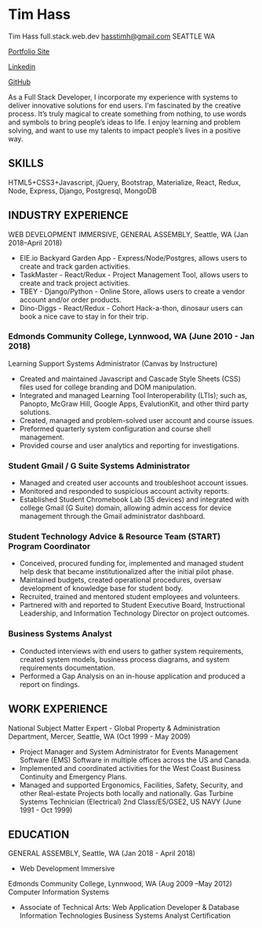 # Tim Hass

Tim Hass full.stack.web.dev
hasstimh@gmail.com​
SEATTLE WA

[Portfolio Site](https://www.hasstimh.com)​

[Linkedin](https://www.linkedin.com/in/tim-h-hass/)

[GitHub](https://github.com/Tim-Hass-GA)

As a Full Stack Developer, I incorporate my experience with systems to deliver innovative solutions for end users. I'm fascinated by the creative process. It’s truly magical to create something from nothing, to use words and symbols to bring people’s ideas to life. I enjoy learning and problem solving, and want to use my talents to impact people’s lives in a positive way.

## SKILLS
HTML5+CSS3+Javascript, jQuery, Bootstrap, Materialize,
React, Redux, Node, Express, Django, Postgresql, MongoDB

## ​INDUSTRY EXPERIENCE
WEB DEVELOPMENT IMMERSIVE​, GENERAL ASSEMBLY,​ ​Seattle, WA​ ​(Jan 2018–April 2018)
<!-- Project 1 - Pooper Scooper - HTML5 Canvas Game, where users clean up after their dog. -->
<!-- - Tic-Tac-Toe - HTML5/Javascript, Tic-Tac-Toe Game. -->
- EIE.io Backyard Garden App - Express/Node/Postgres, allows users to create and track garden activities.
- TaskMaster - React/Redux - Project Management Tool, allows users to create and track project activities.
- TBEY - Django/Python - Online Store, allows users to create a vendor account and/or order products.
- Dino-Diggs - React/Redux - Cohort Hack-a-thon, dinosaur users can book a nice cave to stay in for their trip.

### Edmonds Community College, Lynnwood, WA (​June 2010 - Jan 2018​)
Learning Support Systems Administrator​ (Canvas by Instructure)
- Created and maintained Javascript and Cascade Style Sheets (CSS) files used for college branding
and DOM manipulation.
- Integrated and managed Learning Tool Interoperability (LTIs); such as, Panopto, McGraw Hill,
Google Apps, EvalutionKit, and other third party solutions.
- Created, managed and problem-solved user account and course issues.
- Preformed quarterly system configuration and course shell management.
- Provided course and user analytics and reporting for investigations.

### Student Gmail / G Suite Systems Administrator
- Managed and created user accounts and troubleshoot account issues.
- Monitored and responded to suspicious account activity reports.
- Established Student Chromebook Lab (35 devices) and integrated with college Gmail (G Suite)
domain, allowing admin access for device management through the Gmail administrator dashboard.

### Student Technology Advice & Resource Team (START) Program Coordinator
- Conceived, procured funding for, implemented and managed student help desk that became institutionalized after the initial pilot phase.
- Maintained budgets, created operational procedures, oversaw development of knowledge base for student body.
- Recruited, trained and mentored student employees and volunteers.
- Partnered with and reported to Student Executive Board, Instructional Leadership, and Information Technology Director on project outcomes.

### Business Systems Analyst
- Conducted interviews with end users to gather system requirements, created system models, business process diagrams, and system requirements documentation.
- Performed a Gap Analysis on an in-house application and produced a report on findings.

## ​WORK EXPERIENCE
National Subject Matter Expert - Global Property & Administration Department​, Mercer, Seattle, WA (Oct 1999 - May 2009)
- Project Manager and System Administrator for Events Management Software (EMS) Software in multiple offices across the US and Canada.
- Implemented and coordinated activities for the West Coast Business Continuity and Emergency Plans.
- Managed and supported Ergonomics, Facilities, Safety, Security, and other Real-estate Projects both locally
and nationally.
Gas Turbine Systems Technician (Electrical) 2nd Class/E5/GSE2​, US NAVY (June 1991 - Oct 1999)

## ​EDUCATION
GENERAL ASSEMBLY, ​Seattle, WA​ ​(Jan 2018 - April 2018)
- Web Development Immersive

Edmonds Community College​, Lynnwood, WA (Aug 2009 –May 2012)
Computer Information Systems
- Associate of Technical Arts: Web Application Developer & Database Information Technologies Business Systems Analyst Certification

<!-- US Navy
- Gas Turbine Systems Jet Propulsion Electronics “A” School ​(Aug 1991 – Sept 1992) -->

<!-- # Source files -->
<!-- heroku -->
<!-- http://hasstimh.herokuapp.com/ -->

<!-- gh-pages -->
<!-- https://tim-hass-ga.github.io/hasstim.github.io/ -->
